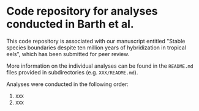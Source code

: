 # Code repository for analyses conducted in Barth et al.

This code repository is associated with our manuscript entitled "Stable species boundaries despite ten million years of hybridization in tropical eels", which has been submitted for peer review.
<!-- A preprint of the manuscript is available from bioRxiv ([https://www.biorxiv.org/content/early/2017/01/21/102129](https://www.biorxiv.org/content/early/2017/01/21/102129)). -->

More information on the individual analyses can be found in the `README.md` files provided in subdirectories (e.g. `XXX/README.md`).

Analyses were conducted in the following order:

1. `XXX`
2. `XXX`

